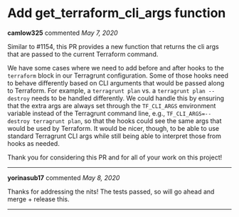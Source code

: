 # Add get_terraform_cli_args function

**camlow325** commented *May 7, 2020*

Similar to #1154, this PR provides a new function that returns the cli args that are passed to the current Terraform command.

We have some cases where we need to add before and after hooks to the `terraform` block in our Terragrunt configuration. Some of those hooks need to behave differently based on CLI arguments that would be passed along to Terraform. For example, a `terragrunt plan` vs. a `terragrunt plan --destroy` needs to be handled differently. We could handle this by ensuring that the extra args are always set through the `TF_CLI_ARGS` environment variable instead of the Terragrunt command line, e.g., `TF_CLI_ARGS=--destroy terragrunt plan`, so that the hooks could see the same args that would be used by Terraform. It would be nicer, though, to be able to use standard Terragrunt CLI args while still being able to interpret those from hooks as needed.

Thank you for considering this PR and for all of your work on this project!
<br />
***


**yorinasub17** commented *May 8, 2020*

Thanks for addressing the nits! The tests passed, so will go ahead and merge + release this.
***

